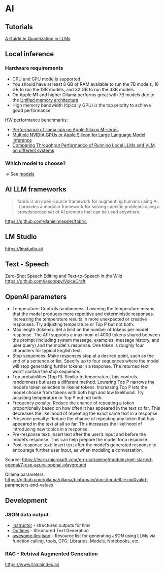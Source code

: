 # AI

## Tutorials

[A Guide to Quantization in LLMs](https://symbl.ai/developers/blog/a-guide-to-quantization-in-llms/)


## Local inference

### Hardware requirements

- CPU and GPU mode is supported
- You should have at least 8 GB of RAM available to run the 7B models, 16 GB to run the 13B models, and 32 GB to run the 33B models.
- On Apple M1 and higher Ollama performs great with 7B models due to the [Unified memory architecture](https://en.wikipedia.org/wiki/Apple_M1#Memory)
- High memory bandwidth (tipically GPU) is the top priority to achieve good performance

HW performance benchmarks:
- [Performance of llama.cpp on Apple Silicon M-series](https://github.com/ggerganov/llama.cpp/discussions/4167)
- [Multiple NVIDIA GPUs or Apple Silicon for Large Language Model Inference](https://github.com/XiongjieDai/GPU-Benchmarks-on-LLM-Inference)
- [Comparing Throughput Performance of Running Local LLMs and VLM on different systems](https://medium.com/aidatatools/comparing-throughput-performance-of-running-local-llms-and-vlm-on-different-systems-ca4ca82c8edc)

### Which model to choose?

-> See [models](models.md)


## AI LLM frameworks

> fabric is an open-source framework for augmenting humans using AI. It provides a modular framework for solving specific problems using a crowdsourced set of AI prompts that can be used anywhere.

https://github.com/danielmiessler/fabric

## LM Studio

https://lmstudio.ai/

## Text - Speech

Zero-Shot Speech Editing and Text-to-Speech in the Wild
https://github.com/jasonppy/VoiceCraft

## OpenAI parameters

- Temperature: Controls randomness. Lowering the temperature means that the model produces more repetitive and deterministic responses. Increasing the temperature results in more unexpected or creative responses. Try adjusting temperature or Top P but not both.
- Max length (tokens): Set a limit on the number of tokens per model response. The API supports a maximum of 4000 tokens shared between the prompt (including system message, examples, message history, and user query) and the model's response. One token is roughly four characters for typical English text.
- Stop sequences: Make responses stop at a desired point, such as the end of a sentence or list. Specify up to four sequences where the model will stop generating further tokens in a response. The returned text won't contain the stop sequence.
- Top probabilities (Top P): Similar to temperature, this controls randomness but uses a different method. Lowering Top P narrows the model’s token selection to likelier tokens. Increasing Top P lets the model choose from tokens with both high and low likelihood. Try adjusting temperature or Top P but not both.
- Frequency penalty: Reduce the chance of repeating a token proportionally based on how often it has appeared in the text so far. This decreases the likelihood of repeating the exact same text in a response.
- Presence penalty: Reduce the chance of repeating any token that has appeared in the text at all so far. This increases the likelihood of introducing new topics in a response.
- Pre-response text: Insert text after the user’s input and before the model’s response. This can help prepare the model for a response.
- Post-response text: Insert text after the model’s generated response to encourage further user input, as when modeling a conversation.

Source: https://learn.microsoft.com/en-us/training/modules/get-started-openai/7-use-azure-openai-playground

Ollama parameters: https://github.com/ollama/ollama/blob/main/docs/modelfile.md#valid-parameters-and-values

## Development

### JSON data output

- [Instructor](https://github.com/jxnl/instructor) - structured outputs for llms
- [Outlines](https://github.com/outlines-dev/outlines) - Structured Text Generation
- [awesome-llm-json](https://github.com/imaurer/awesome-llm-json) - Resource list for generating JSON using LLMs via function calling, tools, CFG. Libraries, Models, Notebooks, etc.

### RAG - Retrival Augmented Generation

https://www.llamaindex.ai/
